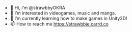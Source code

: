 - 👋 Hi, I’m @strawbbyOKRA
- 👀 I’m interested in videogames, music and manga.
- 🌱 I’m currently learning how to make games in Unity3D!
- 📫 How to reach me https://strawbbie.carrd.co

<!---
strawbbyOKRA/strawbbyOKRA is a ✨ special ✨ repository because its `README.md` (this file) appears on your GitHub profile.
You can click the Preview link to take a look at your changes.
--->
